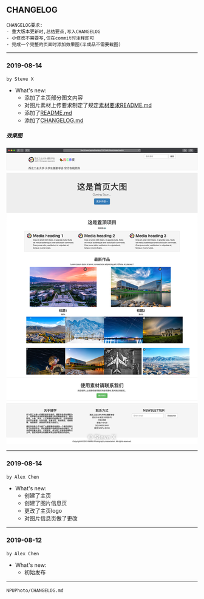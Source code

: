 ## CHANGELOG
```
CHANGELOG要求:
- 重大版本更新时,总结要点,写入CHANGELOG
- 小修改不需要写,仅在commit时注释即可
- 完成一个完整的页面时添加效果图(半成品不需要截图)
```

---
### 2019-08-14
`by Steve X`

- What's new:
	- 添加了主页部分图文内容
	- 对图片素材上传要求制定了规定[素材要求README.md](images/contents/README.md)
	- 添加了[README.md](README.md)
	- 添加了[CHANGELOG.md](CHANGELOG.md)
##### 效果图
![](images/screenshot/screenshot_1.png)

---
### 2019-08-14
`by Alex Chen`

- What's new:
	- 创建了主页
	- 创建了图片信息页
	- 更改了主页logo
	- 对图片信息页做了更改

---
### 2019-08-12
`by Alex Chen`

- What's new:
	- 初始发布

---
`NPUPhoto/CHANGELOG.md`
